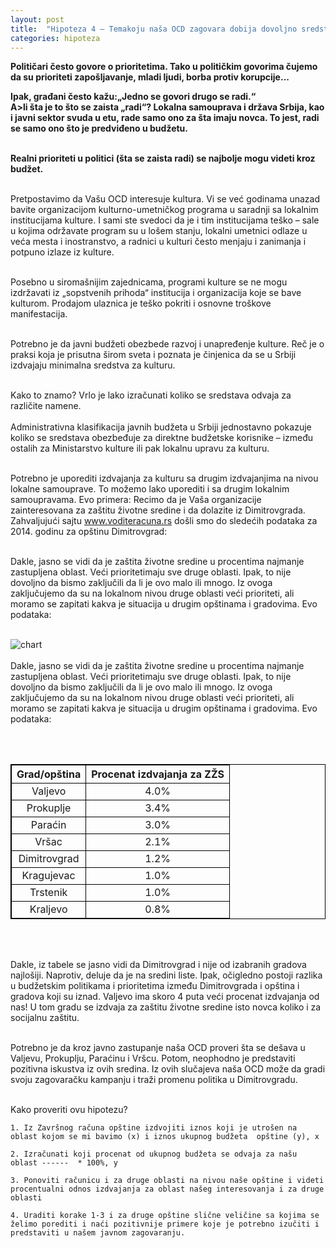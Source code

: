 ```yaml
---
layout: post
title:  "Hipoteza 4 – Temakoju naša OCD zagovara dobija dovoljno sredstava"
categories: hipoteza
---
```


<style>
table, th, td {
    border: 1px solid black;
    text-align: center;
}
</style>
<div class="justify">
<b>Političari često govore o prioritetima. Tako u političkim govorima čujemo da su prioriteti zapošljavanje, mladi ljudi, borba protiv korupcije... </b>

<b>Ipak, građani često kažu:„Jedno se govori drugo se radi.“<br/>
A>li šta je to što se zaista „radi“? Lokalna samouprava i država Srbija, kao i javni sektor svuda u etu,  rade samo ono za šta imaju novca. To jest, radi se samo ono što je predviđeno u budžetu.<br/><br/>

Realni prioriteti u politici (šta se zaista radi) se najbolje mogu videti kroz budžet.</b><br/><br/>


Pretpostavimo da Vašu OCD interesuje kultura. Vi se već godinama unazad bavite organizacijom kulturno-umetničkog programa u saradnji sa lokalnim institucijama kulture. I sami ste svedoci da je i tim institucijama teško – sale u kojima održavate program su u lošem stanju, lokalni umetnici odlaze u veća mesta i inostranstvo, a radnici u kulturi često menjaju i zanimanja i potpuno izlaze iz kulture. <br/><br/>

Posebno u siromašnijim zajednicama, programi kulture se ne mogu izdržavati iz „sopstvenih prihoda“ institucija i organizacija koje se bave kulturom. Prodajom ulaznica je teško pokriti i osnovne troškove manifestacija.<br/><br/>

Potrebno je da javni budžeti obezbede razvoj i unapređenje kulture. Reč je o praksi koja je prisutna širom sveta i poznata je činjenica da se u Srbiji izdvajaju minimalna sredstva za kulturu.<br/><br/>

Kako to znamo? Vrlo je lako izračunati koliko se sredstava odvaja za različite namene. <br/><br/>Administrativna klasifikacija javnih budžeta u Srbiji jednostavno pokazuje koliko se sredstava obezbeđuje za direktne budžetske korisnike – između ostalih za Ministarstvo kulture ili pak lokalnu upravu za kulturu.<br/><br/>

Potrebno je uporediti izdvajanja za kulturu sa drugim izdvajanjima na nivou lokalne samouprave. To možemo lako uporediti i sa drugim lokalnim samoupravama. Evo primera:
Recimo da je Vaša organizacije zainteresovana za zaštitu životne sredine i da dolazite iz Dimitrovgrada. Zahvaljujući sajtu www.voditeracuna.rs došli smo do sledećih podataka za 2014. godinu za opštinu Dimitrovgrad:<br/><br/>


Dakle, jasno se vidi da je zaštita životne sredine u procentima najmanje zastupljena oblast. Veći prioritetimaju sve druge oblasti. Ipak, to nije dovoljno da bismo zaključili da li je ovo malo ili mnogo. Iz ovoga zaključujemo da su na lokalnom nivou druge oblasti veći prioriteti, ali moramo se zapitati kakva je situacija u drugim opštinama i gradovima. Evo podataka:<br/><br/>

<img src="{{ site.baseurl }}/img/hipoteza4.png"  alt="chart" />
<br/><br/>
Dakle, jasno se vidi da je zaštita životne sredine u procentima najmanje zastupljena oblast. Veći prioritetimaju sve druge oblasti. Ipak, to nije dovoljno da bismo zaključili da li je ovo malo ili mnogo. Iz ovoga zaključujemo da su na lokalnom nivou druge oblasti veći prioriteti, ali moramo se zapitati kakva je situacija u drugim opštinama i gradovima. Evo podataka:

<br/><br/>
<table>
	<tr>
		<th>Grad/opština</th>
		<th>Procenat izdvajanja za ZŽS</th>
	</tr>
	<tr>
		<td>Valjevo</td>
		<td>4.0%</td>
	</tr>
	<tr>
		<td>Prokuplje</td>
		<td>3.4%</td>
	</tr>
	<tr>
		<td>Paraćin</td>
		<td>3.0%</td>
	</tr>
	<tr>
		<td>Vršac</td>
		<td>2.1%</td>
	</tr>
	<tr>
		<td>Dimitrovgrad</td>
		<td>1.2%</td>
	</tr>
	<tr>
		<td>Kragujevac</td>
		<td>1.0%</td>
	</tr>
	<tr>
		<td>Trstenik</td>
		<td>1.0%</td>
	</tr>
	<tr>
		<td>Kraljevo</td>
		<td>0.8%</td>
	</tr>
</table>
<br/><br/>

Dakle, iz tabele se jasno vidi da Dimitrovgrad i nije od izabranih gradova najlošiji. Naprotiv, deluje da je na sredini liste. Ipak, očigledno postoji razlika u budžetskim politikama i prioritetima između Dimitrovgrada i opština i gradova koji su iznad. Valjevo ima skoro 4 puta veći procenat izdvajanja od nas! U tom gradu se izdvaja za zaštitu životne sredine isto novca koliko i za socijalnu zaštitu. <br/><br/>

Potrebno je da kroz javno zastupanje naša OCD proveri šta se dešava u Valjevu, Prokuplju, Paraćinu i Vršcu. Potom, neophodno je predstaviti pozitivna iskustva iz ovih sredina. Iz ovih slučajeva naša OCD može da gradi svoju zagovaračku kampanju i traži promenu politika u Dimitrovgradu.<br/><br/> </div>


Kako proveriti ovu hipotezu?


	1. Iz Završnog računa opštine izdvojiti iznos koji je utrošen na oblast kojom se mi bavimo (x) i iznos ukupnog budžeta  opštine (y), x

	2. Izračunati koji procenat od ukupnog budžeta se odvaja za našu oblast ------  * 100%, y

	3. Ponoviti računicu i za druge oblasti na nivou naše opštine i videti procentualni odnos izdvajanja za oblast našeg interesovanja i za druge oblasti
	
	4. Uraditi korake 1-3 i za druge opštine slične veličine sa kojima se želimo porediti i naći pozitivnije primere koje je potrebno izučiti i predstaviti u našem javnom zagovaranju. 